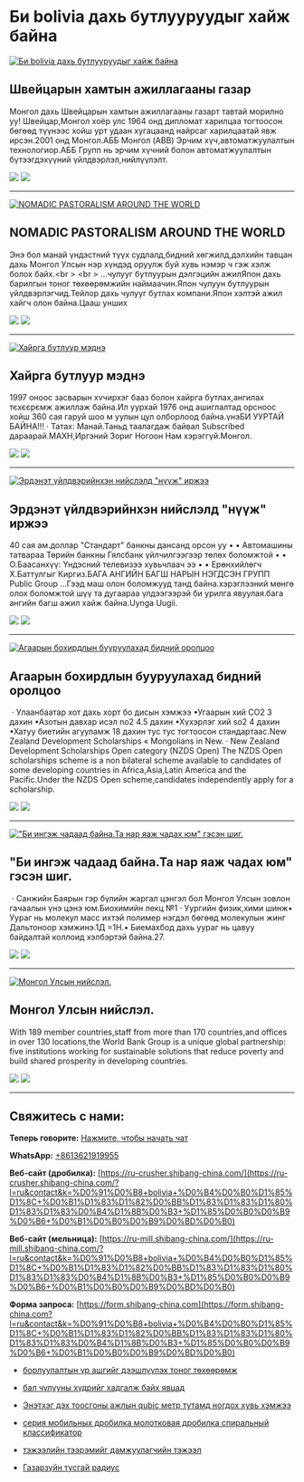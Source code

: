 # Би bolivia дахь бутлууруудыг хайж байна

<a href="https://swt.shibang-china.com/?l=ru&img&k=%D0%91%D0%B8+bolivia+%D0%B4%D0%B0%D1%85%D1%8C+%D0%B1%D1%83%D1%82%D0%BB%D1%83%D1%83%D1%80%D1%83%D1%83%D0%B4%D1%8B%D0%B3+%D1%85%D0%B0%D0%B9%D0%B6+%D0%B1%D0%B0%D0%B9%D0%BD%D0%B0" target="_blank">![Би bolivia дахь бутлууруудыг хайж байна](http://static.shibang-china.com/all-800x300/127.jpg)</a>

## Швейцарын хамтын ажиллагааны газар
Монгол дахь Швейцарын хамтын ажиллагааны газарт тавтай морилно уу! Швейцар,Монгол хоёр улс 1964 онд дипломат харилцаа тогтоосон бөгөөд түүнээс хойш урт удаан хугацаанд найрсаг харилцаатай явж ирсэн.2001 онд Монгол.AББ Монгол (ABB) Эрчим хүч,автоматжуулалтын технологиор.АББ Групп нь эрчим хүчний болон автоматжуулалтын бүтээгдэхүүний үйлдвэрлэл,нийлүүлэлт.


<a href="https://whatsapp.shibangsoft.com/WhatsApp.php" target="_blank" title="WhatsApp">![](http://static.shibang-china.com/icon/whatsapp.png)</a> <a href="https://swt.shibang-china.com/?l=ru&icon&k=%D0%91%D0%B8+bolivia+%D0%B4%D0%B0%D1%85%D1%8C+%D0%B1%D1%83%D1%82%D0%BB%D1%83%D1%83%D1%80%D1%83%D1%83%D0%B4%D1%8B%D0%B3+%D1%85%D0%B0%D0%B9%D0%B6+%D0%B1%D0%B0%D0%B9%D0%BD%D0%B0" target="_blank">![](http://static.shibang-china.com/icon/chat-ru.png)</a>

---

<a href="https://swt.shibang-china.com/?l=ru&img&k=%D0%91%D0%B8+bolivia+%D0%B4%D0%B0%D1%85%D1%8C+%D0%B1%D1%83%D1%82%D0%BB%D1%83%D1%83%D1%80%D1%83%D1%83%D0%B4%D1%8B%D0%B3+%D1%85%D0%B0%D0%B9%D0%B6+%D0%B1%D0%B0%D0%B9%D0%BD%D0%B0" target="_blank">![NOMADIC PASTORALISM AROUND THE WORLD](http://static.shibang-china.com/all-800x300/1335.jpg)</a>

## NOMADIC PASTORALISM AROUND THE WORLD
Энэ бол манай үндэстний түүх судлалд,бидний хөгжилд,дэлхийн тавцан дахь Монгол Улсын нэр хүндэд оруулж буй хувь нэмэр ч гэж хэлж болох байх.&lt;br &gt; &lt;br &gt; …чулууг бутлуурын дэлгэцийн ажилЯпон дахь барилгын тоног төхөөрөмжийн наймаачин.Япон чулуун бутлуурын үйлдвэрлэгчид.Тейлор дахь чулууг бутлах компани.Япон хэлтэй ажил хайгч олон байна.Цааш унших


<a href="https://whatsapp.shibangsoft.com/WhatsApp.php" target="_blank" title="WhatsApp">![](http://static.shibang-china.com/icon/whatsapp.png)</a> <a href="https://swt.shibang-china.com/?l=ru&icon&k=%D0%91%D0%B8+bolivia+%D0%B4%D0%B0%D1%85%D1%8C+%D0%B1%D1%83%D1%82%D0%BB%D1%83%D1%83%D1%80%D1%83%D1%83%D0%B4%D1%8B%D0%B3+%D1%85%D0%B0%D0%B9%D0%B6+%D0%B1%D0%B0%D0%B9%D0%BD%D0%B0" target="_blank">![](http://static.shibang-china.com/icon/chat-ru.png)</a>

---

<a href="https://swt.shibang-china.com/?l=ru&img&k=%D0%91%D0%B8+bolivia+%D0%B4%D0%B0%D1%85%D1%8C+%D0%B1%D1%83%D1%82%D0%BB%D1%83%D1%83%D1%80%D1%83%D1%83%D0%B4%D1%8B%D0%B3+%D1%85%D0%B0%D0%B9%D0%B6+%D0%B1%D0%B0%D0%B9%D0%BD%D0%B0" target="_blank">![Хайрга бутлуур мэднэ](http://static.shibang-china.com/all-800x300/438.jpg)</a>

## Хайрга бутлуур мэднэ
1997 оноос засварын хvчирхэг бааз болон хайрга бутлах,ангилах тєхєєрємж ажиллаж байна.Ил уурхай 1976 онд ашиглалтад орсноос хойш 360 сая гаруй шоо м уулын цул олборлоод байна.үнэБИ УУРТАЙ БАЙНА!!!&nbsp;&#0183;&#32;Татах:  Манай.Таньд таалагдаж байвал Subscribed дараарай.МАХН,Иргэний Зориг Ногоон Нам хэрэггүй.Монгол.


<a href="https://whatsapp.shibangsoft.com/WhatsApp.php" target="_blank" title="WhatsApp">![](http://static.shibang-china.com/icon/whatsapp.png)</a> <a href="https://swt.shibang-china.com/?l=ru&icon&k=%D0%91%D0%B8+bolivia+%D0%B4%D0%B0%D1%85%D1%8C+%D0%B1%D1%83%D1%82%D0%BB%D1%83%D1%83%D1%80%D1%83%D1%83%D0%B4%D1%8B%D0%B3+%D1%85%D0%B0%D0%B9%D0%B6+%D0%B1%D0%B0%D0%B9%D0%BD%D0%B0" target="_blank">![](http://static.shibang-china.com/icon/chat-ru.png)</a>

---

<a href="https://swt.shibang-china.com/?l=ru&img&k=%D0%91%D0%B8+bolivia+%D0%B4%D0%B0%D1%85%D1%8C+%D0%B1%D1%83%D1%82%D0%BB%D1%83%D1%83%D1%80%D1%83%D1%83%D0%B4%D1%8B%D0%B3+%D1%85%D0%B0%D0%B9%D0%B6+%D0%B1%D0%B0%D0%B9%D0%BD%D0%B0" target="_blank">![Эрдэнэт үйлдвэрийнхэн нийслэлд &quot;нүүж&quot; иржээ](http://static.shibang-china.com/all-800x300/1121.jpg)</a>

## Эрдэнэт үйлдвэрийнхэн нийслэлд &quot;нүүж&quot; иржээ
40 сая ам.доллар &quot;Стандарт&quot; банкны дансанд орсон уу • • Автомашины татвараа Төрийн банкны Гялсбанк үйлчилгээгээр төлөх боломжтой • • О.Баасанхүү: Үндэсний телевизээ хувьчлаач ээ • • Ерөнхийлөгч Х.Баттулгыг Киргиз.БАГА АНГИЙН БАГШ НАРЫН НЭГДСЭН ГРУПП Public Group …Гээд маш олон боломжууд танд байна.хэрэглээний мөнгө олох боломжтой шүү та дугаараа үлдээгээрэй би урилга явуулая.бага ангийн багш ажил хайж байна.Uynga Uugii.


<a href="https://whatsapp.shibangsoft.com/WhatsApp.php" target="_blank" title="WhatsApp">![](http://static.shibang-china.com/icon/whatsapp.png)</a> <a href="https://swt.shibang-china.com/?l=ru&icon&k=%D0%91%D0%B8+bolivia+%D0%B4%D0%B0%D1%85%D1%8C+%D0%B1%D1%83%D1%82%D0%BB%D1%83%D1%83%D1%80%D1%83%D1%83%D0%B4%D1%8B%D0%B3+%D1%85%D0%B0%D0%B9%D0%B6+%D0%B1%D0%B0%D0%B9%D0%BD%D0%B0" target="_blank">![](http://static.shibang-china.com/icon/chat-ru.png)</a>

---

<a href="https://swt.shibang-china.com/?l=ru&img&k=%D0%91%D0%B8+bolivia+%D0%B4%D0%B0%D1%85%D1%8C+%D0%B1%D1%83%D1%82%D0%BB%D1%83%D1%83%D1%80%D1%83%D1%83%D0%B4%D1%8B%D0%B3+%D1%85%D0%B0%D0%B9%D0%B6+%D0%B1%D0%B0%D0%B9%D0%BD%D0%B0" target="_blank">![Агаарын бохирдлын бууруулахад бидний оролцоо](http://static.shibang-china.com/all-800x300/577.jpg)</a>

## Агаарын бохирдлын бууруулахад бидний оролцоо
&nbsp;&#0183;&#32;Улаанбаатар хот дахь хорт бо дисын хэмжээ •Угаарын хий СО2 3 дахин •Азотын давхар исэл no2 4.5 дахин •Хүхэрлэг хий so2 4 дахин •Хатуу биетийн агууламж 18 дахин тус тус тогтоосон стандартаас.New Zealand Development Scholarships &#171; Mongolians in New.&nbsp;&#0183;&#32;New Zealand Development Scholarships Open category (NZDS Open) The NZDS Open scholarships scheme is a non bilateral scheme available to candidates of some developing countries in Africa,Asia,Latin America and the Pacific.Under the NZDS Open scheme,candidates independently apply for a scholarship.


<a href="https://whatsapp.shibangsoft.com/WhatsApp.php" target="_blank" title="WhatsApp">![](http://static.shibang-china.com/icon/whatsapp.png)</a> <a href="https://swt.shibang-china.com/?l=ru&icon&k=%D0%91%D0%B8+bolivia+%D0%B4%D0%B0%D1%85%D1%8C+%D0%B1%D1%83%D1%82%D0%BB%D1%83%D1%83%D1%80%D1%83%D1%83%D0%B4%D1%8B%D0%B3+%D1%85%D0%B0%D0%B9%D0%B6+%D0%B1%D0%B0%D0%B9%D0%BD%D0%B0" target="_blank">![](http://static.shibang-china.com/icon/chat-ru.png)</a>

---

<a href="https://swt.shibang-china.com/?l=ru&img&k=%D0%91%D0%B8+bolivia+%D0%B4%D0%B0%D1%85%D1%8C+%D0%B1%D1%83%D1%82%D0%BB%D1%83%D1%83%D1%80%D1%83%D1%83%D0%B4%D1%8B%D0%B3+%D1%85%D0%B0%D0%B9%D0%B6+%D0%B1%D0%B0%D0%B9%D0%BD%D0%B0" target="_blank">![&quot;Би ингэж чадаад байна.Та нар яаж чадах юм&quot; гэсэн шиг.](http://static.shibang-china.com/all-800x300/747.jpg)</a>

## &quot;Би ингэж чадаад байна.Та нар яаж чадах юм&quot; гэсэн шиг.
&nbsp;&#0183;&#32;Санжийн Баярын гэр бүлийн жаргал цэнгэл бол Монгол Улсын зовлон гачаалын үнэ цэнэ юм.Биохимийн лекц №1&nbsp;&#0183;&#32;Уургийн физик,хими шинж• Уураг нь молекул масс ихтэй полимер нэгдэл бөгөөд молекулын жинг Дальтоноор хэмжинэ.1Д =1Н.• Биемахбод дахь уураг нь цавуу байдалтай коллоид хэлбэртэй байна.27.


<a href="https://whatsapp.shibangsoft.com/WhatsApp.php" target="_blank" title="WhatsApp">![](http://static.shibang-china.com/icon/whatsapp.png)</a> <a href="https://swt.shibang-china.com/?l=ru&icon&k=%D0%91%D0%B8+bolivia+%D0%B4%D0%B0%D1%85%D1%8C+%D0%B1%D1%83%D1%82%D0%BB%D1%83%D1%83%D1%80%D1%83%D1%83%D0%B4%D1%8B%D0%B3+%D1%85%D0%B0%D0%B9%D0%B6+%D0%B1%D0%B0%D0%B9%D0%BD%D0%B0" target="_blank">![](http://static.shibang-china.com/icon/chat-ru.png)</a>

---

<a href="https://swt.shibang-china.com/?l=ru&img&k=%D0%91%D0%B8+bolivia+%D0%B4%D0%B0%D1%85%D1%8C+%D0%B1%D1%83%D1%82%D0%BB%D1%83%D1%83%D1%80%D1%83%D1%83%D0%B4%D1%8B%D0%B3+%D1%85%D0%B0%D0%B9%D0%B6+%D0%B1%D0%B0%D0%B9%D0%BD%D0%B0" target="_blank">![Монгол Улсын нийслэл.](http://static.shibang-china.com/all-800x300/297.jpg)</a>

## Монгол Улсын нийслэл.
With 189 member countries,staff from more than 170 countries,and offices in over 130 locations,the World Bank Group is a unique global partnership: five institutions working for sustainable solutions that reduce poverty and build shared prosperity in developing countries.

<a href="https://whatsapp.shibangsoft.com/WhatsApp.php" target="_blank" title="WhatsApp">![](http://static.shibang-china.com/icon/whatsapp.png)</a> <a href="https://swt.shibang-china.com/?l=ru&icon&k=%D0%91%D0%B8+bolivia+%D0%B4%D0%B0%D1%85%D1%8C+%D0%B1%D1%83%D1%82%D0%BB%D1%83%D1%83%D1%80%D1%83%D1%83%D0%B4%D1%8B%D0%B3+%D1%85%D0%B0%D0%B9%D0%B6+%D0%B1%D0%B0%D0%B9%D0%BD%D0%B0" target="_blank">![](http://static.shibang-china.com/icon/chat-ru.png)</a>

---
## Свяжитесь с нами:

**Теперь говорите:** [Нажмите, чтобы начать чат](https://swt.shibang-china.com?l=ru&contact&k=%D0%91%D0%B8+bolivia+%D0%B4%D0%B0%D1%85%D1%8C+%D0%B1%D1%83%D1%82%D0%BB%D1%83%D1%83%D1%80%D1%83%D1%83%D0%B4%D1%8B%D0%B3+%D1%85%D0%B0%D0%B9%D0%B6+%D0%B1%D0%B0%D0%B9%D0%BD%D0%B0)

**WhatsApp:**  [+8613621919955](https://whatsapp.shibangsoft.com/WhatsApp.php)

**Веб-сайт (дробилка):** [https://ru-crusher.shibang-china.com/](https://ru-crusher.shibang-china.com/?l=ru&contact&k=%D0%91%D0%B8+bolivia+%D0%B4%D0%B0%D1%85%D1%8C+%D0%B1%D1%83%D1%82%D0%BB%D1%83%D1%83%D1%80%D1%83%D1%83%D0%B4%D1%8B%D0%B3+%D1%85%D0%B0%D0%B9%D0%B6+%D0%B1%D0%B0%D0%B9%D0%BD%D0%B0)

**Веб-сайт (мельница):** [https://ru-mill.shibang-china.com/](https://ru-mill.shibang-china.com/?l=ru&contact&k=%D0%91%D0%B8+bolivia+%D0%B4%D0%B0%D1%85%D1%8C+%D0%B1%D1%83%D1%82%D0%BB%D1%83%D1%83%D1%80%D1%83%D1%83%D0%B4%D1%8B%D0%B3+%D1%85%D0%B0%D0%B9%D0%B6+%D0%B1%D0%B0%D0%B9%D0%BD%D0%B0)

**Форма запроса:** [https://form.shibang-china.com](https://form.shibang-china.com?l=ru&contact&k=%D0%91%D0%B8+bolivia+%D0%B4%D0%B0%D1%85%D1%8C+%D0%B1%D1%83%D1%82%D0%BB%D1%83%D1%83%D1%80%D1%83%D1%83%D0%B4%D1%8B%D0%B3+%D1%85%D0%B0%D0%B9%D0%B6+%D0%B1%D0%B0%D0%B9%D0%BD%D0%B0)

* [борлуулалтын үр ашгийг дээшлүүлэх тоног төхөөрөмж](../127/%D0%B1%D0%BE%D1%80%D0%BB%D1%83%D1%83%D0%BB%D0%B0%D0%BB%D1%82%D1%8B%D0%BD%20%D2%AF%D1%80%20%D0%B0%D1%88%D0%B3%D0%B8%D0%B9%D0%B3%20%D0%B4%D1%8D%D1%8D%D1%88%D0%BB%D2%AF%D2%AF%D0%BB%D1%8D%D1%85%20%D1%82%D0%BE%D0%BD%D0%BE%D0%B3%20%D1%82%D3%A9%D1%85%D3%A9%D3%A9%D1%80%D3%A9%D0%BC%D0%B6.md)

* [бал чулууны хүдрийг хадгалж байх явцад](../129/%D0%B1%D0%B0%D0%BB%20%D1%87%D1%83%D0%BB%D1%83%D1%83%D0%BD%D1%8B%20%D1%85%D2%AF%D0%B4%D1%80%D0%B8%D0%B9%D0%B3%20%D1%85%D0%B0%D0%B4%D0%B3%D0%B0%D0%BB%D0%B6%20%D0%B1%D0%B0%D0%B9%D1%85%20%D1%8F%D0%B2%D1%86%D0%B0%D0%B4.md)

* [Энэтхэг дэх тоосгоны ажлын qubic метр тутамд ногдох хувь хэмжээ](../126/%D0%AD%D0%BD%D1%8D%D1%82%D1%85%D1%8D%D0%B3%20%D0%B4%D1%8D%D1%85%20%D1%82%D0%BE%D0%BE%D1%81%D0%B3%D0%BE%D0%BD%D1%8B%20%D0%B0%D0%B6%D0%BB%D1%8B%D0%BD%20qubic%20%D0%BC%D0%B5%D1%82%D1%80%20%D1%82%D1%83%D1%82%D0%B0%D0%BC%D0%B4%20%D0%BD%D0%BE%D0%B3%D0%B4%D0%BE%D1%85%20%D1%85%D1%83%D0%B2%D1%8C%20%D1%85%D1%8D%D0%BC%D0%B6%D1%8D%D1%8D.md)

* [серия мобильных дробилка молотковая дробилка спиральный классификатор](../130/%D1%81%D0%B5%D1%80%D0%B8%D1%8F%20%D0%BC%D0%BE%D0%B1%D0%B8%D0%BB%D1%8C%D0%BD%D1%8B%D1%85%20%D0%B4%D1%80%D0%BE%D0%B1%D0%B8%D0%BB%D0%BA%D0%B0%20%D0%BC%D0%BE%D0%BB%D0%BE%D1%82%D0%BA%D0%BE%D0%B2%D0%B0%D1%8F%20%D0%B4%D1%80%D0%BE%D0%B1%D0%B8%D0%BB%D0%BA%D0%B0%20%D1%81%D0%BF%D0%B8%D1%80%D0%B0%D0%BB%D1%8C%D0%BD%D1%8B%D0%B9%20%D0%BA%D0%BB%D0%B0%D1%81%D1%81%D0%B8%D1%84%D0%B8%D0%BA%D0%B0%D1%82%D0%BE%D1%80.md)

* [тэжээлийн тээрэмийг дамжуулагчийн тэжээл](../129/%D1%82%D1%8D%D0%B6%D1%8D%D1%8D%D0%BB%D0%B8%D0%B9%D0%BD%20%D1%82%D1%8D%D1%8D%D1%80%D1%8D%D0%BC%D0%B8%D0%B9%D0%B3%20%D0%B4%D0%B0%D0%BC%D0%B6%D1%83%D1%83%D0%BB%D0%B0%D0%B3%D1%87%D0%B8%D0%B9%D0%BD%20%D1%82%D1%8D%D0%B6%D1%8D%D1%8D%D0%BB.md)

* [Газарзүйн тусгай радиус](../130/%D0%93%D0%B0%D0%B7%D0%B0%D1%80%D0%B7%D2%AF%D0%B9%D0%BD%20%D1%82%D1%83%D1%81%D0%B3%D0%B0%D0%B9%20%D1%80%D0%B0%D0%B4%D0%B8%D1%83%D1%81.md)